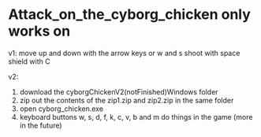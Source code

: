 # Attack_on_the_cyborg_chicken only works on
v1:
move up and down with the arrow keys or w and s
shoot with space
shield with C

v2:

1. download the cyborgChickenV2(notFinished)Windows folder
2. zip out the contents of the zip1.zip and zip2.zip in the same folder
3. open cyborg_chicken.exe
4. keyboard buttons w, s, d, f, k, c, v, b and m do things in the game (more in the future)
